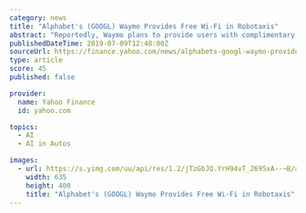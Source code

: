```yaml
---
category: news
title: "Alphabet's (GOOGL) Waymo Provides Free Wi-Fi in Robotaxis"
abstract: "Reportedly, Waymo plans to provide users with complimentary Wi-Fi ... beyond ride hailing services on the back of robust self-driving technology and artificial intelligence techniques. Such enhanced services, maybe in the long term, are going to aid ..."
publishedDateTime: 2019-07-09T12:48:00Z
sourceUrl: https://finance.yahoo.com/news/alphabets-googl-waymo-provides-free-121012334.html
type: article
score: 45
published: false

provider:
  name: Yahoo Finance
  id: yahoo.com

topics:
  - AI
  - AI in Autos

images:
  - url: https://s.yimg.com/uu/api/res/1.2/jTzGbJQ.YrH94vT_2695xA--~B/aD00MDA7dz02MzU7c209MTthcHBpZD15dGFjaHlvbg--/https://media.zenfs.com/en-us/zacks.com/e2c6844693f3e0aec269f9d7f341b359
    width: 635
    height: 400
    title: "Alphabet's (GOOGL) Waymo Provides Free Wi-Fi in Robotaxis"
---
```

